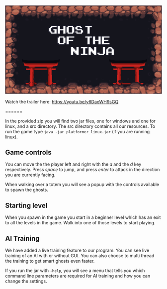 ![Game logo][gamelogo]

[gamelogo]: src/group4/res/textures/start-bg.png "Game logo"


Watch the trailer here: https://youtu.be/y6DaoWH9sGQ

======

In the provided zip you will find two jar files, one for windows and one for linux, and a src directory. The src directory contains all our resources.
To run the game type `java -jar platformer_linux.jar` (if you are running linux).

## Game controls

You can move the the player left and right with the *a* and the *d* key respectively.
Press *space* to jump, and press *enter* to attack in the direction you are currently facing.

When walking over a totem you will see a popup with the controls available to spawn the ghosts.

## Starting level

When you spawn in the game you start in a beginner level which has an exit to all the levels in the game. Walk into one of those levels to start playing.

## AI Training

We have added a live training feature to our program. You can see live training of an AI with or without GUI.
You can also choose to multi thread the training to get smart ghosts even faster.

If you run the jar with `-help`, you will see a menu that tells you which command line parameters are required for AI training
and how you can change the settings.

